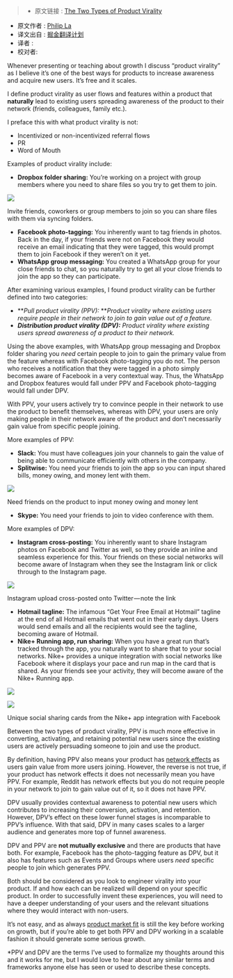 >* 原文链接 : [The Two Types of Product Virality](https://medium.com/@philipla/the-two-types-of-product-virality-8ae744b1c4d7#.lwgcxzx4d)
* 原文作者 : [Philip La](https://medium.com/@philipla)
* 译文出自 : [掘金翻译计划](https://github.com/xitu/gold-miner)
* 译者 : 
* 校对者:

Whenever presenting or teaching about growth I discuss “product virality” as I believe it’s one of the best ways for products to increase awareness and acquire new users. It’s free and it scales.

I define product virality as user flows and features within a product that **naturally** lead to existing users spreading awareness of the product to their network (friends, colleagues, family etc.).

I preface this with what product virality is not:

*   Incentivized or non-incentivized referral flows
*   PR
*   Word of Mouth

Examples of product virality include:

*   **Dropbox folder sharing:** You’re working on a project with group members where you need to share files so you try to get them to join.

![](https://cdn-images-1.medium.com/max/800/1*eA5Ae-IdNiKUBJltCRBLjA.png)

<figcaption>Invite friends, coworkers or group members to join so you can share files with them via syncing folders.</figcaption>

*   **Facebook photo-tagging:** You inherently want to tag friends in photos. Back in the day, if your friends were not on Facebook they would receive an email indicating that they were tagged, this would prompt them to join Facebook if they weren’t on it yet.
*   **WhatsApp group messaging:** You created a WhatsApp group for your close friends to chat, so you naturally try to get all your close friends to join the app so they can participate.

After examining various examples, I found product virality can be further defined into two categories:

*   **_Pull product virality (PPV):_ **_Product virality where existing users require people in their network to join to gain value out of a feature._
*   **_Distribution product virality (DPV):_** _Product virality where existing users spread awareness of a product to their network._

Using the above examples, with WhatsApp group messaging and Dropbox folder sharing you _need_ certain people to join to gain the primary value from the feature whereas with Facebook photo-tagging you do not. The person who receives a notification that they were tagged in a photo simply becomes aware of Facebook in a very contextual way. Thus, the WhatsApp and Dropbox features would fall under PPV and Facebook photo-tagging would fall under DPV.

With PPV, your users actively try to convince people in their network to use the product to benefit themselves, whereas with DPV, your users are only making people in their network aware of the product and don’t necessarily gain value from specific people joining.

More examples of PPV:

*   **Slack:** You must have colleagues join your channels to gain the value of being able to communicate efficiently with others in the company.
*   **Splitwise:** You need your friends to join the app so you can input shared bills, money owing, and money lent with them.

![](https://cdn-images-1.medium.com/max/800/1*Op_Zq7ZvAS-MDOCjcmwK9Q.png)

<figcaption>Need friends on the product to input money owing and money lent</figcaption>

*   **Skype:** You need your friends to join to video conference with them.

More examples of DPV:

*   **Instagram cross-posting:** You inherently want to share Instagram photos on Facebook and Twitter as well, so they provide an inline and seamless experience for this. Your friends on these social networks will become aware of Instagram when they see the Instagram link or click through to the Instagram page.

![](https://cdn-images-1.medium.com/max/800/1*mKh6OB53j42OsytGP8Ydhw.png)

<figcaption>Instagram upload cross-posted onto Twitter — note the link</figcaption>

*   **Hotmail tagline:** The infamous “Get Your Free Email at Hotmail” tagline at the end of all Hotmail emails that went out in their early days. Users would send emails and all the recipients would see the tagline, becoming aware of Hotmail.
*   **Nike+ Running app, run sharing:** When you have a great run that’s tracked through the app, you naturally want to share that to your social networks. Nike+ provides a unique integration with social networks like Facebook where it displays your pace and run map in the card that is shared. As your friends see your activity, they will become aware of the Nike+ Running app.

![](https://cdn-images-1.medium.com/max/400/1*4dSbYd1PksIBpkErEM5x8w.png)

![](https://cdn-images-1.medium.com/max/800/1*BtqrKO4LcMRP0FxRWndDlQ.png)

<figcaption>Unique social sharing cards from the Nike+ app integration with Facebook</figcaption>

Between the two types of product virality, PPV is much more effective in converting, activating, and retaining potential new users since the existing users are actively persuading someone to join and use the product.

By definition, having PPV also means your product has [network effects](http://versionone.vc/network-effects/) as users gain value from more users joining. However, the reverse is not true, if your product has network effects it does not necessarily mean you have PPV. For example, Reddit has network effects but you do not require people in your network to join to gain value out of it, so it does not have PPV.

DPV usually provides contextual awareness to potential new users which contributes to increasing their conversion, activation, and retention. However, DPV’s effect on these lower funnel stages is incomparable to PPV’s influence. With that said, DPV in many cases scales to a larger audience and generates more top of funnel awareness.

DPV and PPV are **not mutually exclusive** and there are products that have both. For example, Facebook has the photo-tagging feature as DPV, but it also has features such as Events and Groups where users _need_ specific people to join which generates PPV.

Both should be considered as you look to engineer virality into your product. If and how each can be realized will depend on your specific product. In order to successfully invent these experiences, you will need to have a deeper understanding of your users and the relevant situations where they would interact with non-users.

It’s not easy, and as always [product market fit](http://www.startup-marketing.com/the-startup-pyramid/) is still the key before working on growth, but if you’re able to get both PPV and DPV working in a scalable fashion it should generate some serious growth.

*PPV and DPV are the terms I’ve used to formalize my thoughts around this and it works for me, but I would love to hear about any similar terms and frameworks anyone else has seen or used to describe these concepts.

